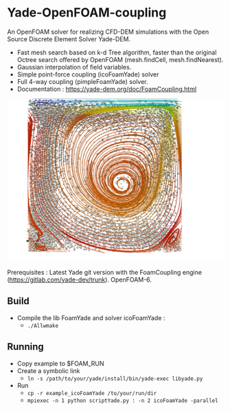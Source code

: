 # Yade-OpenFOAM-coupling
An OpenFOAM solver for realizing CFD-DEM simulations with the Open Source Discrete Element Solver Yade-DEM. 
 * Fast mesh search based on k-d Tree algorithm, faster than the original Octree search offered by OpenFOAM (mesh.findCell,  mesh.findNearest).
 * Gaussian interpolation of field variables. 
 * Simple point-force coupling (icoFoamYade) solver
 * Full 4-way coupling (pimpleFoamYade) solver.
 * Documentation : https://yade-dem.org/doc/FoamCoupling.html


![Alt text](ccpl1.png)

Prerequisites : Latest Yade git version with the FoamCoupling engine (https://gitlab.com/yade-dev/trunk). OpenFOAM-6. 

## Build
* Compile the lib FoamYade and solver icoFoamYade : 
  * ``./Allwmake``

## Running 
* Copy example to $FOAM_RUN
* Create a symbolic link
  * ``ln -s /path/to/your/yade/install/bin/yade-exec libyade.py``
* Run 
  * ``cp -r example_icoFoamYade /to/your/run/dir ``
  * ``mpiexec -n 1 python scriptYade.py : -n 2 icoFoamYade -parallel``
  
